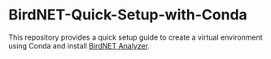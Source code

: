 # BirdNET-Quick-Setup-with-Conda
This repository provides a quick setup guide to create a virtual environment using Conda and install [BirdNET Analyzer](https://github.com/kahst/BirdNET-Analyzer).
